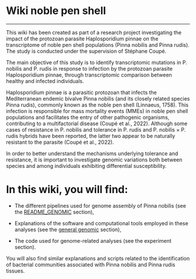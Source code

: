 # Wiki noble pen shell
------------------------
This wiki has been created as part of a research project investigating the impact of the protozoan parasite Haplosporidium pinnae on the transcriptome of noble pen shell populations (Pinna nobilis and Pinna rudis). The study is conducted under the supervision of Stéphane Coupé.

The main objective of this study is to identify transcriptomic mutations in P. nobilis and P. rudis in response to infection by the protozoan parasite Haplosporidium pinnae, through transcriptomic comparison between healthy and infected individuals.

Haplosporidium pinnae is a parasitic protozoan that infects the Mediterranean endemic bivalve Pinna nobilis (and its closely related species Pinna rudis), commonly known as the noble pen shell (Linnaeus, 1758). This infection is responsible for mass mortality events (MMEs) in noble pen shell populations and facilitates the entry of other pathogenic organisms, contributing to a multifactorial disease (Coupé et al., 2022).
Although some cases of resistance in P. nobilis and tolerance in P. rudis and P. nobilis × P. rudis hybrids have been reported, the latter two appear to be naturally resistant to the parasite (Coupé et al., 2022).

In order to better understand the mechanisms underlying tolerance and resistance, it is important to investigate genomic variations both between species and among individuals exhibiting differential susceptibility.

# In this wiki, you will find:

* The different pipelines used for genome assembly of Pinna nobilis (see the [README_GENOMIC](genomics/README_GENOMIC.md) section),

* Explanations of the software and computational tools employed in these analyses (see the [general genomic](genomics/) section),

* The code used for genome-related analyses (see the experiment section).

You will also find similar explanations and scripts related to the identification of bacterial communities associated with Pinna nobilis and Pinna rudis tissues.
